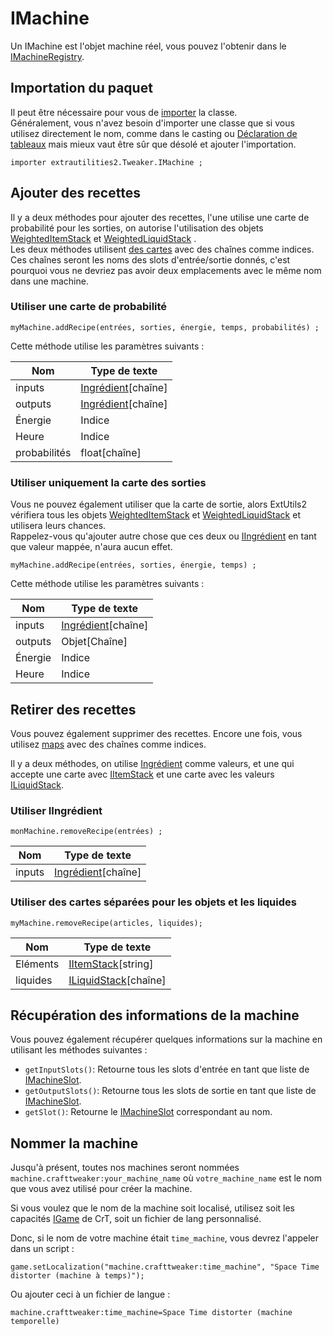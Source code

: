 # IMachine

Un IMachine est l'objet machine réel, vous pouvez l'obtenir dans le [IMachineRegistry](/Mods/ExtraUtilities2/CustomMachines/IMachineRegistry).

## Importation du paquet

Il peut être nécessaire pour vous de [importer](/AdvancedFunctions/Import) la classe.  
Généralement, vous n'avez besoin d'importer une classe que si vous utilisez directement le nom, comme dans le casting ou [Déclaration de tableaux](/AdvancedFunctions/Arrays_and_Loops) mais mieux vaut être sûr que désolé et ajouter l'importation.

```zenscript
importer extrautilities2.Tweaker.IMachine ;
```

## Ajouter des recettes

Il y a deux méthodes pour ajouter des recettes, l'une utilise une carte de probabilité pour les sorties, on autorise l'utilisation des objets [WeightedItemStack](/Vanilla/Items/WeightedItemStack) et [WeightedLiquidStack](/Vanilla/Liquids/WeightedLiquidStack) .  
Les deux méthodes utilisent [des cartes](/AdvancedFunctions/Associative_Arrays) avec des chaînes comme indices.  
Ces chaînes seront les noms des slots d'entrée/sortie donnés, c'est pourquoi vous ne devriez pas avoir deux emplacements avec le même nom dans une machine.

### Utiliser une carte de probabilité

```zenscript
myMachine.addRecipe(entrées, sorties, énergie, temps, probabilités) ;
```

Cette méthode utilise les paramètres suivants :

| Nom          | Type de texte                                               |
| ------------ | ----------------------------------------------------------- |
| inputs       | [Ingrédient](/Vanilla/Variable_Types/IIngredient)[chaîne\] |
| outputs      | [Ingrédient](/Vanilla/Variable_Types/IIngredient)[chaîne\] |
| Énergie      | Indice                                                      |
| Heure        | Indice                                                      |
| probabilités | float[chaîne\]                                             |

### Utiliser uniquement la carte des sorties

Vous ne pouvez également utiliser que la carte de sortie, alors ExtUtils2 vérifiera tous les objets [WeightedItemStack](/Vanilla/Items/WeightedItemStack) et [WeightedLiquidStack](/Vanilla/Liquids/WeightedLiquidStack) et utilisera leurs chances.  
Rappelez-vous qu'ajouter autre chose que ces deux ou [IIngrédient](/Vanilla/Variable_Types/IIngredient) en tant que valeur mappée, n'aura aucun effet.

```zenscript
myMachine.addRecipe(entrées, sorties, énergie, temps) ;
```

Cette méthode utilise les paramètres suivants :

| Nom     | Type de texte                                               |
| ------- | ----------------------------------------------------------- |
| inputs  | [Ingrédient](/Vanilla/Variable_Types/IIngredient)[chaîne\] |
| outputs | Objet[Chaîne\]                                             |
| Énergie | Indice                                                      |
| Heure   | Indice                                                      |

## Retirer des recettes

Vous pouvez également supprimer des recettes. Encore une fois, vous utilisez [maps](/AdvancedFunctions/Associative_Arrays) avec des chaînes comme indices.

Il y a deux méthodes, on utilise [Ingrédient](/Vanilla/Variable_Types/IIngredient) comme valeurs, et une qui accepte une carte avec [IItemStack](/Vanilla/Items/IItemStack) et une carte avec les valeurs [ILiquidStack](/Vanilla/Liquids/ILiquidStack).

### Utiliser IIngrédient

```zenscript
monMachine.removeRecipe(entrées) ;
```

| Nom    | Type de texte                                               |
| ------ | ----------------------------------------------------------- |
| inputs | [Ingrédient](/Vanilla/Variable_Types/IIngredient)[chaîne\] |

### Utiliser des cartes séparées pour les objets et les liquides

```zenscript
myMachine.removeRecipe(articles, liquides);
```

| Nom      | Type de texte                                           |
| -------- | ------------------------------------------------------- |
| Eléments | [IItemStack](/Vanilla/Items/IItemStack)[string\]       |
| liquides | [ILiquidStack](/Vanilla/Liquids/ILiquidStack)[chaîne\] |

## Récupération des informations de la machine

Vous pouvez également récupérer quelques informations sur la machine en utilisant les méthodes suivantes :

- `getInputSlots()`: Retourne tous les slots d'entrée en tant que liste de [IMachineSlot](/Mods/ExtraUtilities2/CustomMachines/IMachineSlot).
- `getOutputSlots()`: Retourne tous les slots de sortie en tant que liste de [IMachineSlot](/Mods/ExtraUtilities2/CustomMachines/IMachineSlot).
- `getSlot()`: Retourne le [IMachineSlot](/Mods/ExtraUtilities2/CustomMachines/IMachineSlot) correspondant au nom.

## Nommer la machine

Jusqu'à présent, toutes nos machines seront nommées `machine.crafttweaker:your_machine_name` où `votre_machine_name` est le nom que vous avez utilisé pour créer la machine.

Si vous voulez que le nom de la machine soit localisé, utilisez soit les capacités [IGame](/Vanilla/Game/IGame) de CrT, soit un fichier de lang personnalisé.

Donc, si le nom de votre machine était `time_machine`, vous devrez l'appeler dans un script :

```zenscript
game.setLocalization("machine.crafttweaker:time_machine", "Space Time distorter (machine à temps)");
```

Ou ajouter ceci à un fichier de langue :

    machine.crafttweaker:time_machine=Space Time distorter (machine temporelle)